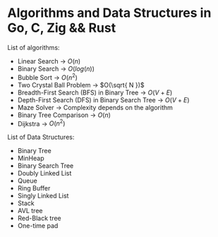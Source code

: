 # Algorithms and Data Structures in Go, C, Zig && Rust

List of algorithms:
  - Linear Search -> $O(n)$
  - Binary Search -> $O(log(n))$
  - Bubble Sort -> $O(n^2)$
  - Two Crystal Ball Problem -> $O(\sqrt{ N })$
  - Breadth-First Search (BFS) in Binary Tree -> $O(V + E)$
  - Depth-First Search (DFS) in Binary Search Tree -> $O(V + E)$
  - Maze Solver -> Complexity depends on the algorithm
  - Binary Tree Comparison -> $O(n)$
  - Dijkstra -> $O(n^2)$

List of Data Structures:
  - Binary Tree
  - MinHeap
  - Binary Search Tree
  - Doubly Linked List
  - Queue
  - Ring Buffer
  - Singly Linked List
  - Stack
  - AVL tree
  - Red-Black tree
  - One-time pad
